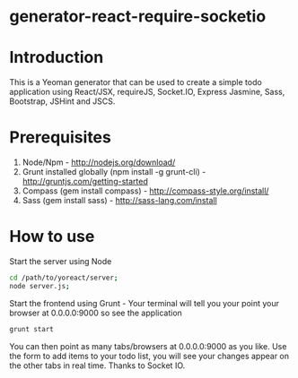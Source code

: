 generator-react-require-socketio
=======================

# Introduction

This is a Yeoman generator that can be used to create a simple todo application using React/JSX, requireJS, Socket.IO, Express Jasmine, Sass, Bootstrap, JSHint and JSCS.

# Prerequisites

1. Node/Npm - http://nodejs.org/download/
2. Grunt installed globally (npm install -g grunt-cli) - http://gruntjs.com/getting-started
3. Compass (gem install compass) - http://compass-style.org/install/
4. Sass (gem install sass) - http://sass-lang.com/install

# How to use

Start the server using Node

```Bash
cd /path/to/yoreact/server;
node server.js;
```

Start the frontend using Grunt - Your terminal will tell you your point your browser at 0.0.0.0:9000 so see the application

```Bash
grunt start
```

You can then point as many tabs/browsers at 0.0.0.0:9000 as you like. Use the form to add items to your todo list, you will see your changes appear on the other tabs in real time. Thanks to Socket IO.
